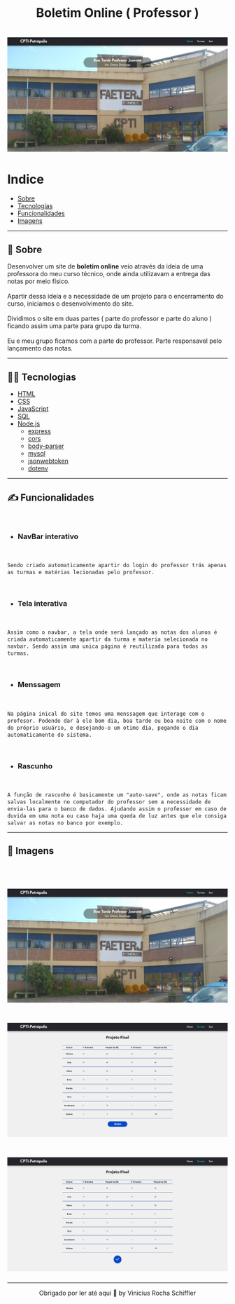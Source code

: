 <h1 align="center"> Boletim Online ( Professor ) </h1>

<h1><img src=imgToREADME/TCCimg01.png></h1>

# Indice

- [Sobre](#-sobre)
- [Tecnologias](#-Tecnologias)
- [Funcionalidades](#-Funcionalidades)
- [Imagens](#-Imagens)

---
## 📖 Sobre 
Desenvolver um site de **boletim online** veio através da ideia de uma professora do meu curso técnico, onde ainda utilizavam a entrega das notas por meio físico.
<br><br>
Apartir dessa ideia e a necessidade de um projeto para o encerramento do curso, iniciamos o desenvolvimento do site.
<br><br>
Dividimos o site em duas partes ( parte do professor e parte do aluno ) ficando assim uma parte para grupo da turma.
<br><br>
Eu e meu grupo ficamos com a parte do professor. Parte responsavel pelo lançamento das notas.

---
## 👨‍💻 Tecnologias 
 - [HTML](https://developer.mozilla.org/pt-BR/docs/Web/HTML)
 - [CSS](https://developer.mozilla.org/pt-BR/docs/Web/CSS)
 - [JavaScript](https://developer.mozilla.org/pt-BR/docs/Web/JavaScript)
 - [SQL](https://developer.mozilla.org/en-US/docs/Glossary/SQL)
 - [Node.js](https://nodejs.org/en/)
    - [express](https://www.npmjs.com/package/express)
    - [cors](https://www.npmjs.com/package/cors)
    - [body-parser](https://www.npmjs.com/package/body-parser)
    - [mysql](https://www.npmjs.com/package/mysql)
    - [jsonwebtoken](https://www.npmjs.com/package/jsonwebtoken)
    - [dotenv](https://www.npmjs.com/package/dotenv)
 
 ---

 ## ✍ Funcionalidades

<br>

 - ### NavBar interativo
 <br>

    Sendo criado automaticamente apartir do login do professor trás apenas as turmas e matérias lecionadas pelo professor.

<br>

- ### Tela interativa
<br>

    Assim como o navbar, a tela onde será lançado as notas dos alunos é criada automaticamente apartir da turma e materia selecionada no navbar. Sendo assim uma unica página é reutilizada para todas as turmas.

<br>

 - ### Menssagem
<br>

    Na página inical do site temos uma menssagem que interage com o profesor. Podendo dar à ele bom dia, boa tarde ou boa noite com o nome do próprio usuário, e desejando-o um otimo dia, pegando o dia automaticamente do sistema.

<br>

- ### Rascunho
<br>

    A função de rascunho é basicamente um "auto-save", onde as notas ficam salvas localmente no computador do professor sem a necessidade de envia-las para o banco de dados. Ajudando assim o professor em caso de duvida em uma nota ou caso haja uma queda de luz antes que ele consiga salvar as notas no banco por exemplo.


---
## 🤳 Imagens

<br>

<h1><img src=imgToREADME/TCCimg01.png></h1>
<h1><img src=imgToREADME/TCCimg02.png></h1>
<h1><img src=imgToREADME/TCCimg03.png></h1>

---

<p align="center">Obrigado por ler até aqui 💙 by Vinicius Rocha Schiffler</p>


 